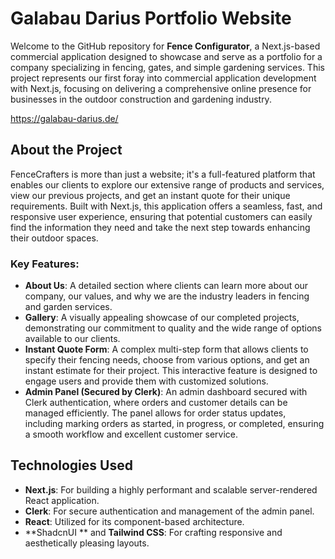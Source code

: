 # Galabau Darius Portfolio Website

Welcome to the GitHub repository for **Fence Configurator**, a Next.js-based commercial application designed to showcase and serve as a portfolio for a company specializing in fencing, gates, and simple gardening services. This project represents our first foray into commercial application development with Next.js, focusing on delivering a comprehensive online presence for businesses in the outdoor construction and gardening industry.

https://galabau-darius.de/

## About the Project

FenceCrafters is more than just a website; it's a full-featured platform that enables our clients to explore our extensive range of products and services, view our previous projects, and get an instant quote for their unique requirements. Built with Next.js, this application offers a seamless, fast, and responsive user experience, ensuring that potential customers can easily find the information they need and take the next step towards enhancing their outdoor spaces.

### Key Features:

- **About Us**: A detailed section where clients can learn more about our company, our values, and why we are the industry leaders in fencing and garden services.
- **Gallery**: A visually appealing showcase of our completed projects, demonstrating our commitment to quality and the wide range of options available to our clients.
- **Instant Quote Form**: A complex multi-step form that allows clients to specify their fencing needs, choose from various options, and get an instant estimate for their project. This interactive feature is designed to engage users and provide them with customized solutions.
- **Admin Panel (Secured by Clerk)**: An admin dashboard secured with Clerk authentication, where orders and customer details can be managed efficiently. The panel allows for order status updates, including marking orders as started, in progress, or completed, ensuring a smooth workflow and excellent customer service.

## Technologies Used

- **Next.js**: For building a highly performant and scalable server-rendered React application.
- **Clerk**: For secure authentication and management of the admin panel.
- **React**: Utilized for its component-based architecture.
- **ShadcnUI ** and **Tailwind CSS**: For crafting responsive and aesthetically pleasing layouts.
